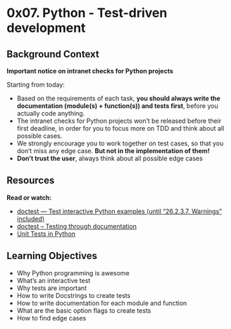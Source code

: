 # 0x07. Python - Test-driven development

## Background Context


**Important notice on intranet checks for Python projects**

Starting from today:

- Based on the requirements of each task, **you should always write the documentation (module(s) + function(s)) and tests first**, before you actually code anything.
- The intranet checks for Python projects won’t be released before their first deadline, in order for you to focus more on TDD and think about all possible cases.
- We strongly encourage you to work together on test cases, so that you don’t miss any edge case. **But not in the implementation of them!**
- **Don’t trust the user**, always think about all possible edge cases

## Resources

**Read or watch:**

- [doctest — Test interactive Python examples (until “26.2.3.7. Warnings” included)](https://docs.python.org/3.4/library/doctest.html)
- [doctest – Testing through documentation](https://pymotw.com/3/doctest/)
- [Unit Tests in Python](https://www.youtube.com/watch?v=1Lfv5tUGsn8)

## Learning Objectives

- Why Python programming is awesome
- What’s an interactive test
- Why tests are important
- How to write Docstrings to create tests
- How to write documentation for each module and function
- What are the basic option flags to create tests
- How to find edge cases
